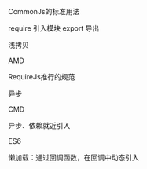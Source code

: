 CommonJs的标准用法

require 引入模块  export 导出

浅拷贝



AMD

RequireJs推行的规范

异步

CMD

异步、依赖就近引入



ES6

懒加载：通过回调函数，在回调中动态引入

```js

```

